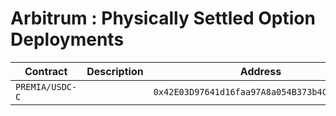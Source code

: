 # Arbitrum : Physically Settled Option Deployments

| Contract        | Description | Address                                      |                                                                              |
| --------------- | ----------- | -------------------------------------------- | ---------------------------------------------------------------------------- |
| `PREMIA/USDC-C` |             | `0x42E03D97641d16faa97A8a054B373b4C85775CF1` | [🔗](https://arbiscan.io/address/0x42E03D97641d16faa97A8a054B373b4C85775CF1) |
